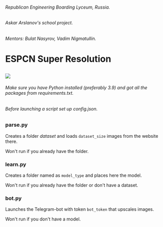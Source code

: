 ###### Republican Engineering Boarding Lyceum, Russia.
###### Askar Arslanov's school project.
###### Mentors: Bulat Nasyrov, Vadim Nigmatullin.

# ESPCN Super Resolution

![](https://i.imgur.com/TDZMhOx.png)
-

###### Make sure you have Python installed (preferably 3.9) and got all the packages from *requirements.txt*.
###### Before launching a script set up *config.json*.

### parse.py
Creates a folder *dataset* and loads `dataset_size` images from the website there.

Won't run if you already have the folder.


### learn.py
Creates a folder named as `model_type` and places here the model.

Won't run if you already have the folder or don't have a dataset.


### bot.py
Launches the Telegram-bot with token `bot_token` that upscales images.

Won't run if you don't have a model.

